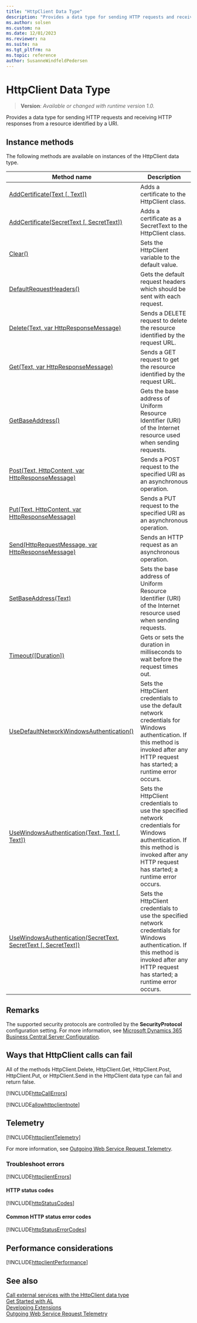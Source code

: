 ```yaml
---
title: "HttpClient Data Type"
description: "Provides a data type for sending HTTP requests and receiving HTTP responses from a resource identified by a URI."
ms.author: solsen
ms.custom: na
ms.date: 12/01/2023
ms.reviewer: na
ms.suite: na
ms.tgt_pltfrm: na
ms.topic: reference
author: SusanneWindfeldPedersen
---
```

[//]: # (START>DO_NOT_EDIT)
[//]: # (IMPORTANT:Do not edit any of the content between here and the END>DO_NOT_EDIT.)
[//]: # (Any modifications should be made in the .xml files in the ModernDev repo.)
# HttpClient Data Type
> **Version**: _Available or changed with runtime version 1.0._

Provides a data type for sending HTTP requests and receiving HTTP responses from a resource identified by a URI.



## Instance methods
The following methods are available on instances of the HttpClient data type.

|Method name|Description|
|-----------|-----------|
|[AddCertificate(Text [, Text])](httpclient-addcertificate-string-string-method.md)|Adds a certificate to the HttpClient class.|
|[AddCertificate(SecretText [, SecretText])](httpclient-addcertificate-secrettext-secrettext-method.md)|Adds a certificate as a SecretText to the HttpClient class.|
|[Clear()](httpclient-clear-method.md)|Sets the HttpClient variable to the default value.|
|[DefaultRequestHeaders()](httpclient-defaultrequestheaders-method.md)|Gets the default request headers which should be sent with each request.|
|[Delete(Text, var HttpResponseMessage)](httpclient-delete-method.md)|Sends a DELETE request to delete the resource identified by the request URL.|
|[Get(Text, var HttpResponseMessage)](httpclient-get-method.md)|Sends a GET request to get the resource identified by the request URL.|
|[GetBaseAddress()](httpclient-getbaseaddress-method.md)|Gets the base address of Uniform Resource Identifier (URI) of the Internet resource used when sending requests.|
|[Post(Text, HttpContent, var HttpResponseMessage)](httpclient-post-method.md)|Sends a POST request to the specified URI as an asynchronous operation.|
|[Put(Text, HttpContent, var HttpResponseMessage)](httpclient-put-method.md)|Sends a PUT request to the specified URI as an asynchronous operation.|
|[Send(HttpRequestMessage, var HttpResponseMessage)](httpclient-send-method.md)|Sends an HTTP request as an asynchronous operation.|
|[SetBaseAddress(Text)](httpclient-setbaseaddress-method.md)|Sets the base address of Uniform Resource Identifier (URI) of the Internet resource used when sending requests.|
|[Timeout([Duration])](httpclient-timeout-method.md)|Gets or sets the duration in milliseconds to wait before the request times out.|
|[UseDefaultNetworkWindowsAuthentication()](httpclient-usedefaultnetworkwindowsauthentication-method.md)|Sets the HttpClient credentials to use the default network credentials for Windows authentication. If this method is invoked after any HTTP request has started; a runtime error occurs.|
|[UseWindowsAuthentication(Text, Text [, Text])](httpclient-usewindowsauthentication-string-string-string-method.md)|Sets the HttpClient credentials to use the specified network credentials for Windows authentication. If this method is invoked after any HTTP request has started; a runtime error occurs.|
|[UseWindowsAuthentication(SecretText, SecretText [, SecretText])](httpclient-usewindowsauthentication-secrettext-secrettext-secrettext-method.md)|Sets the HttpClient credentials to use the specified network credentials for Windows authentication. If this method is invoked after any HTTP request has started; a runtime error occurs.|

[//]: # (IMPORTANT: END>DO_NOT_EDIT)

## Remarks

The supported security protocols are controlled by the **SecurityProtocol** configuration setting. For more information, see [Microsoft Dynamics 365 Business Central Server Configuration](../../../administration/configure-server-instance.md#Compatibility).

## Ways that HttpClient calls can fail
All of the methods HttpClient.Delete, HttpClient.Get, HttpClient.Post, HttpClient.Put, or HttpClient.Send in the HttpClient data type can fail and return false. 

[!INCLUDE[httpCallErrors](../../../includes/include-http-call-errors-note.md)]

[!INCLUDE[allowhttpclientnote](../../../includes/include-http-allowhttpclient-note.md)]


## Telemetry

[!INCLUDE[httpclientTelemetry](../../../includes/telemetry-outgoing-http.md)] 

For more information, see [Outgoing Web Service Request Telemetry](../../../administration/telemetry-webservices-outgoing-trace.md). 

### Troubleshoot errors

[!INCLUDE[httpclientErrors](../../../includes/errors-outgoing-http.md)] 

#### HTTP status codes
[!INCLUDE[httpStatusCodes](../../../includes/include-http-status-codes.md)]

#### Common HTTP status error codes
[!INCLUDE[httpStatusErrorCodes](../../../includes/include-http-status-error-codes.md)]


## Performance considerations

[!INCLUDE[httpclientPerformance](../../../includes/performance-outgoing-http.md)]


## See also
[Call external services with the HttpClient data type](../../devenv-httpclient.md)  
[Get Started with AL](../../devenv-get-started.md)  
[Developing Extensions](../../devenv-dev-overview.md)  
[Outgoing Web Service Request Telemetry](../../../administration/telemetry-webservices-outgoing-trace.md)  
